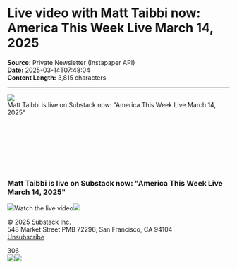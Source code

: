 # Live video with Matt Taibbi now: America This Week Live March 14, 2025

**Source:** Private Newsletter (Instapaper API)  
**Date:** 2025-03-14T07:48:04  
**Content Length:** 3,815 characters

---

<div><title>Email from Substack</title><img src="https://eotrx.substackcdn.com/open?token=eyJtIjoiPDIwMjUwMzE0MTQ0NzM3LjMuYWY5ZmQ1NTE0N2NiOTFhYS5mZjU0Y2xrdEBtZzEuc3Vic3RhY2suY29tPiIsInUiOjM4MDY2MjgsInIiOiJzdWJzdGFja0BraGFtZWwuY29tIiwiZCI6Im1nMS5zdWJzdGFjay5jb20iLCJwIjpudWxsLCJ0IjpudWxsLCJhIjpudWxsLCJzIjpudWxsLCJjIjoibGl2ZS1zdHJlYW0tc3RhcnRlZCIsImYiOmZhbHNlLCJwb3NpdGlvbiI6InRvcCIsImlhdCI6MTc0MTk2MzY1NywiZXhwIjoxNzQ0NTU1NjU3LCJpc3MiOiJwdWItMCIsInN1YiI6ImVvIn0.1wMLA3t3nwc83xntZqse4ZouZUW507Fw8tnMFtll_AM"><div>Matt Taibbi is live on Substack now: "America This Week Live March 14, 2025"</div><div>͏     ­͏     ­͏     ­͏     ­͏     ­͏     ­͏     ­͏     ­͏     ­͏     ­͏     ­͏     ­͏     ­͏     ­͏     ­͏     ­͏     ­͏     ­͏     ­͏     ­͏     ­͏     ­͏     ­͏     ­͏     ­͏     ­͏     ­͏     ­͏     ­͏     ­͏     ­͏     ­͏     ­͏     ­͏     ­͏     ­͏     ­͏     ­͏     ­͏     ­͏     ­͏     ­͏     ­͏     ­͏     ­͏     ­͏     ­͏     ­͏     ­͏     ­͏     ­͏     ­͏     ­͏     ­͏     ­͏     ­͏     ­͏     ­͏     ­͏     ­͏     ­͏     ­͏     ­͏     ­͏     ­͏     ­͏     ­͏     ­͏     ­͏     ­͏     ­͏     ­͏     ­͏     ­͏     ­͏     ­͏     ­͏     ­͏     ­͏     ­͏     ­͏     ­͏     ­͏     ­͏     ­͏     ­͏     ­͏     ­͏     ­͏     ­͏     ­͏     ­͏     ­͏     ­͏     ­͏     ­͏     ­͏     ­͏     ­͏     ­͏     ­͏     ­͏     ­͏     ­͏     ­͏     ­͏     ­͏     ­͏     ­͏     ­͏     ­͏     ­͏     ­͏     ­͏     ­͏     ­͏     ­͏     ­͏     ­͏     ­͏     ­͏     ­͏     ­͏     ­͏     ­͏     ­͏     ­͏     ­͏     ­͏     ­͏     ­͏     ­͏     ­͏     ­͏     ­͏     ­͏     ­͏     ­͏     ­͏     ­͏     ­͏     ­͏     ­͏     ­͏     ­͏     ­͏     ­͏     ­͏     ­͏     ­͏     ­͏     ­͏     ­͏     ­͏     ­͏     ­͏     ­͏     ­͏     ­͏     ­͏     ­͏     ­͏     ­͏     ­͏     ­͏     ­͏     ­͏     ­͏     ­͏     ­͏     ­͏     ­͏     ­͏     ­͏     ­͏     ­͏     ­͏     ­͏     ­͏     ­͏     ­͏     ­͏     ­͏     ­͏     ­͏     ­͏     ­͏     ­͏     ­͏     ­͏     ­͏     ­͏     ­͏     ­͏     ­͏     ­͏     ­͏     ­͏     ­͏     ­</div> <h3>Matt Taibbi is live on Substack now: "America This Week Live March 14, 2025"</h3><img src="https://substackcdn.com/image/fetch/w_40,c_scale,f_png,q_auto:good,fl_progressive:steep/https%3A%2F%2Fsubstack.com%2Ficon%2FLucidePlay%3Fv%3D4%26height%3D40%26fill%3Dnone%26stroke%3D%2523FFFFFF%26strokeWidth%3D2.4">Watch the live video<img src="https://substackcdn.com/image/fetch/w_572,h_1018,c_limit,f_auto,q_auto:good,fl_progressive:steep/https%3A%2F%2Fsubstack-video.s3.amazonaws.com%2Flive_stream%2Fthumbnail%2F88ba060c-3c5c-4c55-9ccf-54e53084e1b2.gif"><div><p>© 2025 <span>Substack Inc.</span><br>548 Market Street PMB 72296, San Francisco, CA 94104 <br><a href="https://substack.com/api/v1/email/notification/unsubscribe?token=eyJ1c2VyX2lkIjozODA2NjI4LCJ0b3BpYyI6ImxpdmVfc3RyZWFtIiwiaWF0IjoxNzQxOTYzNjU2LCJleHAiOjE3NzM0OTk2NTYsImlzcyI6InB1Yi0wIiwic3ViIjoibm90aWZpY2F0aW9uLXVuc3Vic2NyaWJlIn0.BJTHsrzzo24Q-E8Wvalr1-E9euAFePSnn9Fwf-dU7T4"><span>Unsubscribe</span></a></p></div><div>306</div> <img src="https://eotrx.substackcdn.com/open?token=eyJtIjoiPDIwMjUwMzE0MTQ0NzM3LjMuYWY5ZmQ1NTE0N2NiOTFhYS5mZjU0Y2xrdEBtZzEuc3Vic3RhY2suY29tPiIsInUiOjM4MDY2MjgsInIiOiJzdWJzdGFja0BraGFtZWwuY29tIiwiZCI6Im1nMS5zdWJzdGFjay5jb20iLCJwIjpudWxsLCJ0IjpudWxsLCJhIjpudWxsLCJzIjpudWxsLCJjIjoibGl2ZS1zdHJlYW0tc3RhcnRlZCIsImYiOmZhbHNlLCJwb3NpdGlvbiI6ImJvdHRvbSIsImlhdCI6MTc0MTk2MzY1NywiZXhwIjoxNzQ0NTU1NjU3LCJpc3MiOiJwdWItMCIsInN1YiI6ImVvIn0.2AlfP1n6Hyty18VwKwNgNwGSqKCuqW7FPvPe_sdwdDA"><img src="https://email.mg1.substack.com/o/eJxsz81uhCAUxfGnGXZj-LiALHgWc4WrQxRt4Dqmb9-0Sbvq-uR3kn9CpvVsn3Evb3p2boT12RkbUxY5Sq-TnwVF5UEFZ5yzgiqWfVrpoIZMeUL-W62XLohXlNbaYEzwcqSQDFhnQlIEAQlH77MoUUttpVGgALzxgxlwCUu2VoFPc1CIw7JYSPvGD5B1VUO_5s6YtiGdVZxvaq1kmrhh2sqxTh_XvJeEXM5jKjkqCVq0-IseILcXVtp_dL_mfFYsR7zvW_C_7Ven9n1kRumcHsU76q8AAAD__zSaYNg"></div>

